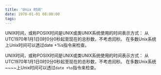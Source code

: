 ```yaml
---
title: 'Unix 时间'
date: 1970-01-01 08:00:00
tags:
---
```


UNIX时间，或称POSIX时间是UNIX或类UNIX系统使用的时间表示方式：
从UTC1970年1月1日0时0分0秒起至现在的总秒数，不考虑闰秒。
在多数Unix系统上Unix时间可以透过date +%s指令来检查。

<!-- more -->

UNIX时间，或称POSIX时间是UNIX或类UNIX系统使用的时间表示方式：
从UTC1970年1月1日0时0分0秒起至现在的总秒数，不考虑闰秒。
在多数Unix系统~~~~上Unix时间可以透过`date +%s`指令来检查。